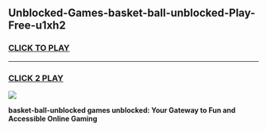 
## Unblocked-Games-basket-ball-unblocked-Play-Free-u1xh2
<h3>
<a href="https://premium76.site?title=basket-ball-unblocked&ref=21A">CLICK TO PLAY</a></h3>
<hr>

<h3>
<a href="https://premium76.site?title=basket-ball-unblocked&ref=21A">CLICK 2 PLAY</a>
  
</h3>

<a href="https://premium76.site?title=basket-ball-unblocked&ref=21A"><img src="https://clearcache.store/games.png"></a>


**basket-ball-unblocked games unblocked: Your Gateway to Fun and Accessible Online Gaming**
